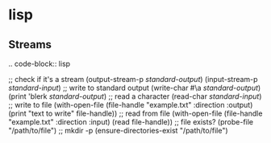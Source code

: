 # lisp
Streams
-------
.. code-block:: lisp

 ;; check if it's a stream
 (output-stream-p *standard-output*)
 (input-stream-p *standard-input*)
 ;; write to standard output
 (write-char #\a *standard-output*)
 (print 'blerk *standard-output*)
 ;; read a character
 (read-char *standard-input*)
 ;; write to file
 (with-open-file (file-handle "example.txt" :direction :output)
 (print "text to write" file-handle))
 ;; read from file
 (with-open-file (file-handle "example.txt" :direction :input)
 (read file-handle))
 ;; file exists?
 (probe-file "/path/to/file")
 ;; mkdir -p
 (ensure-directories-exist "/path/to/file")


